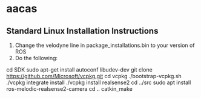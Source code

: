 # aacas

## Standard Linux Installation Instructions

1. Change the velodyne line in package_installations.bin to your version of ROS
2. Do the following:

cd SDK
sudo apt-get install autoconf libudev-dev
git clone https://github.com/Microsoft/vcpkg.git
cd vcpkg
./bootstrap-vcpkg.sh
./vcpkg integrate install
./vcpkg install realsense2
cd ../src
sudo apt install ros-melodic-realsense2-camera
cd ..
catkin_make
